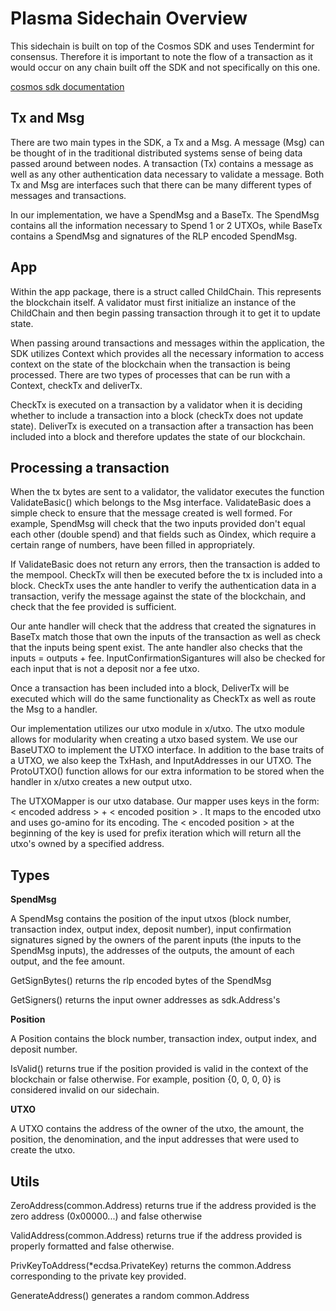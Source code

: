 # Plasma Sidechain Overview

This sidechain is built on top of the Cosmos SDK and uses Tendermint for consensus. Therefore it is important to note the flow of a transaction as it would occur on any chain built off the SDK and not specifically on this one. 

[cosmos sdk documentation](https://cosmos.network/docs/)

## Tx and Msg
There are two main types in the SDK, a Tx and a Msg. A message (Msg) can be thought of in the traditional distributed systems sense of being data passed around between nodes. A transaction (Tx) contains a message as well as any other authentication data necessary to validate a message. Both Tx and Msg are interfaces such that there can be many different types of messages and transactions. 

In our implementation, we have a SpendMsg and a BaseTx. The SpendMsg contains all the information necessary to Spend 1 or 2 UTXOs, while BaseTx contains a SpendMsg and signatures of the RLP encoded SpendMsg.
 
## App
Within the app package, there is a struct called ChildChain. This represents the blockchain itself. A validator must first initialize an instance of the ChildChain and then begin passing transaction through it to get it to update state. 

When passing around transactions and messages within the application, the SDK utilizes Context which provides all the necessary information to access context on the state of the blockchain when the transaction is being processed. There are two types of processes that can be run with a Context, checkTx and deliverTx. 

CheckTx is executed on a transaction by a validator when it is deciding whether to include a transaction into a block (checkTx does not update state). DeliverTx is executed on a transaction after a transaction has been included into a block and therefore updates the state of our blockchain. 

## Processing a transaction 
When the tx bytes are sent to a validator, the validator executes the function ValidateBasic() which belongs to the Msg interface. ValidateBasic does a simple check to ensure that the message created is well formed. For example, SpendMsg will check that the two inputs provided don't equal each other (double spend) and that fields such as Oindex, which require a certain range of numbers, have been filled in appropriately. 

If ValidateBasic does not return any errors, then the transaction is added to the mempool. CheckTx will then be executed before the tx is included into a block. CheckTx uses the ante handler to verify the authentication data in a transaction, verify the message against the state of the blockchain, and check that the fee provided is sufficient. 

Our ante handler will check that the address that created the signatures in BaseTx match those that own the inputs of the transaction as well as check that the inputs being spent exist. The ante handler also checks that the inputs = outputs + fee. InputConfirmationSigantures will also be checked for each input that is not a deposit nor a fee utxo.  

Once a transaction has been included into a block, DeliverTx will be executed which will do the same functionality as CheckTx as well as route the Msg to a handler. 

Our implementation utilizes our utxo module in x/utxo. The utxo module allows for modularity when creating a utxo based system. We use our BaseUTXO to implement the UTXO interface. In addition to the base traits of a UTXO, we also keep the TxHash, and InputAddresses in our UTXO. The ProtoUTXO() function allows for our extra information to be stored when the handler in x/utxo creates a new output utxo.


The UTXOMapper is our utxo database. Our mapper uses keys in the form: < encoded address > + < encoded position > . It maps to the encoded utxo and uses go-amino for its encoding. The < encoded position > at the beginning of the key is used for prefix iteration which will return all the utxo's owned by a specified address. 

## Types

**SpendMsg**

A SpendMsg contains the position of the input utxos (block number, transaction index, output index, deposit number), input confirmation signatures signed by the owners of the parent inputs (the inputs to the SpendMsg inputs), the addresses of the outputs, the amount of each output, and the fee amount. 

GetSignBytes() returns the rlp encoded bytes of the SpendMsg

GetSigners() returns the input owner addresses as sdk.Address's 

**Position**

A Position contains the block number, transaction index, output index, and deposit number.

IsValid() returns true if the position provided is valid in the context of the blockchain or false otherwise. For example, position {0, 0, 0, 0} is considered invalid on our sidechain. 

**UTXO**

A UTXO contains the address of the owner of the utxo, the amount, the position, the denomination,  and the input addresses that were used to create the utxo. 

## Utils

ZeroAddress(common.Address) returns true if the address provided is the zero address (0x00000...) and false otherwise

ValidAddress(common.Address) returns true if the address provided is properly formatted and false otherwise.

PrivKeyToAddress(*ecdsa.PrivateKey) returns the common.Address corresponding to the private key provided.

GenerateAddress() generates a random common.Address

